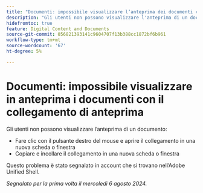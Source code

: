 ```yaml
---
title: "Documenti: impossibile visualizzare l’anteprima dei documenti con il collegamento di anteprima"
description: "Gli utenti non possono visualizzare l'anteprima di un documento."
hidefromtoc: true
feature: Digital Content and Documents
source-git-commit: 056821393141c9604707f13b388cc1872bf6b961
workflow-type: tm+mt
source-wordcount: '67'
ht-degree: 5%

---
```



# Documenti: impossibile visualizzare in anteprima i documenti con il collegamento di anteprima

Gli utenti non possono visualizzare l’anteprima di un documento:

* Fare clic con il pulsante destro del mouse e aprire il collegamento in una nuova scheda o finestra
* Copiare e incollare il collegamento in una nuova scheda o finestra

Questo problema è stato segnalato in account che si trovano nell’Adobe Unified Shell.

_Segnalato per la prima volta il mercoledì 6 agosto 2024._
